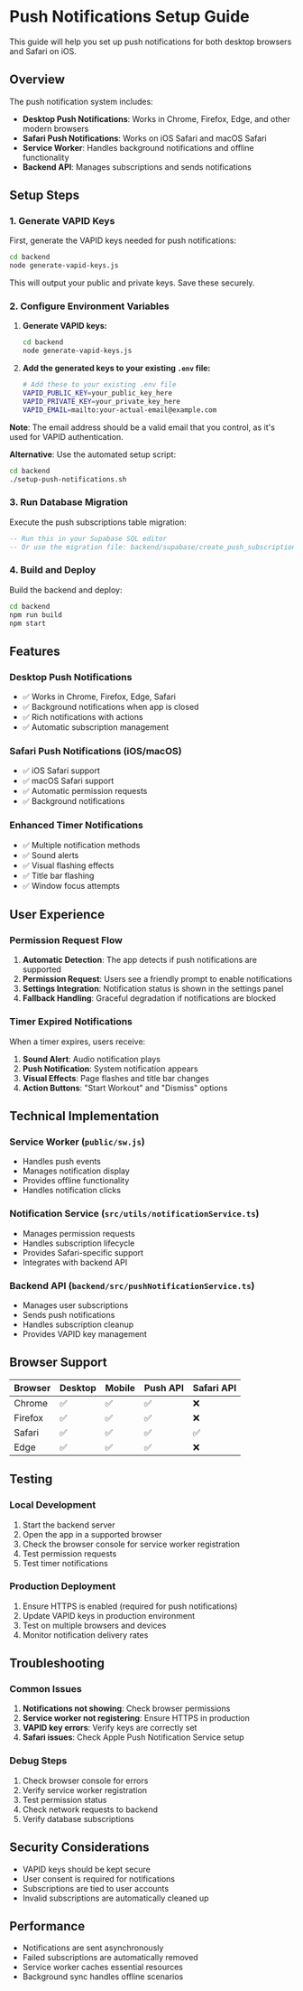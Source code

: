 # Push Notifications Setup Guide

This guide will help you set up push notifications for both desktop browsers and Safari on iOS.

## Overview

The push notification system includes:

- **Desktop Push Notifications**: Works in Chrome, Firefox, Edge, and other modern browsers
- **Safari Push Notifications**: Works on iOS Safari and macOS Safari
- **Service Worker**: Handles background notifications and offline functionality
- **Backend API**: Manages subscriptions and sends notifications

## Setup Steps

### 1. Generate VAPID Keys

First, generate the VAPID keys needed for push notifications:

```bash
cd backend
node generate-vapid-keys.js
```

This will output your public and private keys. Save these securely.

### 2. Configure Environment Variables

1. **Generate VAPID keys:**

   ```bash
   cd backend
   node generate-vapid-keys.js
   ```

2. **Add the generated keys to your existing `.env` file:**
   ```bash
   # Add these to your existing .env file
   VAPID_PUBLIC_KEY=your_public_key_here
   VAPID_PRIVATE_KEY=your_private_key_here
   VAPID_EMAIL=mailto:your-actual-email@example.com
   ```

**Note**: The email address should be a valid email that you control, as it's used for VAPID authentication.

**Alternative**: Use the automated setup script:

```bash
cd backend
./setup-push-notifications.sh
```

### 3. Run Database Migration

Execute the push subscriptions table migration:

```sql
-- Run this in your Supabase SQL editor
-- Or use the migration file: backend/supabase/create_push_subscriptions_table.sql
```

### 4. Build and Deploy

Build the backend and deploy:

```bash
cd backend
npm run build
npm start
```

## Features

### Desktop Push Notifications

- ✅ Works in Chrome, Firefox, Edge, Safari
- ✅ Background notifications when app is closed
- ✅ Rich notifications with actions
- ✅ Automatic subscription management

### Safari Push Notifications (iOS/macOS)

- ✅ iOS Safari support
- ✅ macOS Safari support
- ✅ Automatic permission requests
- ✅ Background notifications

### Enhanced Timer Notifications

- ✅ Multiple notification methods
- ✅ Sound alerts
- ✅ Visual flashing effects
- ✅ Title bar flashing
- ✅ Window focus attempts

## User Experience

### Permission Request Flow

1. **Automatic Detection**: The app detects if push notifications are supported
2. **Permission Request**: Users see a friendly prompt to enable notifications
3. **Settings Integration**: Notification status is shown in the settings panel
4. **Fallback Handling**: Graceful degradation if notifications are blocked

### Timer Expired Notifications

When a timer expires, users receive:

1. **Sound Alert**: Audio notification plays
2. **Push Notification**: System notification appears
3. **Visual Effects**: Page flashes and title bar changes
4. **Action Buttons**: "Start Workout" and "Dismiss" options

## Technical Implementation

### Service Worker (`public/sw.js`)

- Handles push events
- Manages notification display
- Provides offline functionality
- Handles notification clicks

### Notification Service (`src/utils/notificationService.ts`)

- Manages permission requests
- Handles subscription lifecycle
- Provides Safari-specific support
- Integrates with backend API

### Backend API (`backend/src/pushNotificationService.ts`)

- Manages user subscriptions
- Sends push notifications
- Handles subscription cleanup
- Provides VAPID key management

## Browser Support

| Browser | Desktop | Mobile | Push API | Safari API |
| ------- | ------- | ------ | -------- | ---------- |
| Chrome  | ✅      | ✅     | ✅       | ❌         |
| Firefox | ✅      | ✅     | ✅       | ❌         |
| Safari  | ✅      | ✅     | ✅       | ✅         |
| Edge    | ✅      | ✅     | ✅       | ❌         |

## Testing

### Local Development

1. Start the backend server
2. Open the app in a supported browser
3. Check the browser console for service worker registration
4. Test permission requests
5. Test timer notifications

### Production Deployment

1. Ensure HTTPS is enabled (required for push notifications)
2. Update VAPID keys in production environment
3. Test on multiple browsers and devices
4. Monitor notification delivery rates

## Troubleshooting

### Common Issues

1. **Notifications not showing**: Check browser permissions
2. **Service worker not registering**: Ensure HTTPS in production
3. **VAPID key errors**: Verify keys are correctly set
4. **Safari issues**: Check Apple Push Notification Service setup

### Debug Steps

1. Check browser console for errors
2. Verify service worker registration
3. Test permission status
4. Check network requests to backend
5. Verify database subscriptions

## Security Considerations

- VAPID keys should be kept secure
- User consent is required for notifications
- Subscriptions are tied to user accounts
- Invalid subscriptions are automatically cleaned up

## Performance

- Notifications are sent asynchronously
- Failed subscriptions are automatically removed
- Service worker caches essential resources
- Background sync handles offline scenarios

